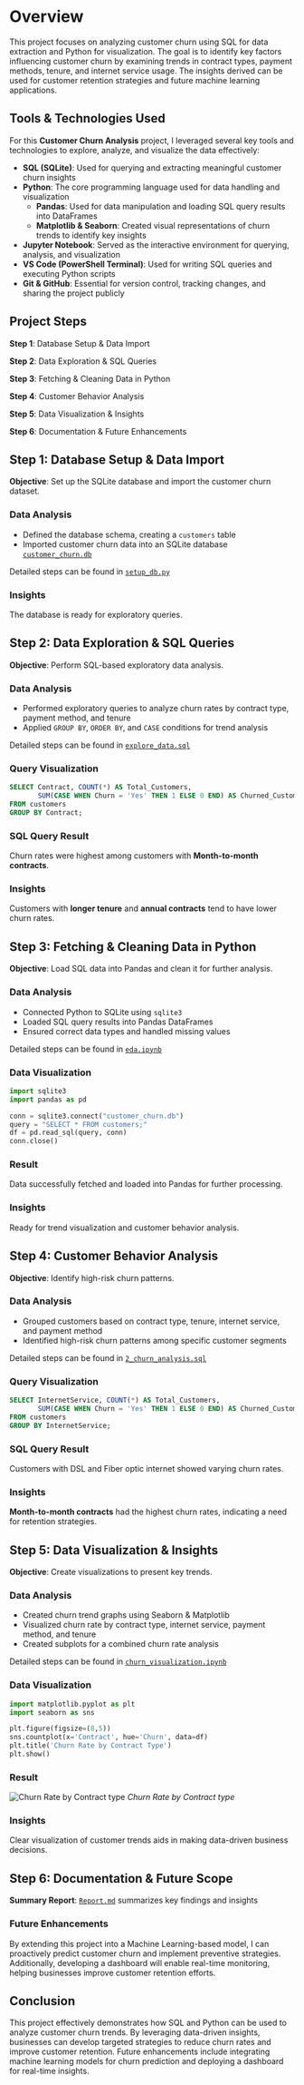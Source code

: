 # Overview
This project focuses on analyzing customer churn using SQL for data extraction and Python for visualization. The goal is to identify key factors influencing customer churn by examining trends in contract types, payment methods, tenure, and internet service usage. The insights derived can be used for customer retention strategies and future machine learning applications.

## Tools & Technologies Used
For this <b>Customer Churn Analysis</b> project, I leveraged several key tools and technologies to explore, analyze, and visualize the data effectively:
- <b>SQL (SQLite)</b>: Used for querying and extracting meaningful customer churn insights
- <b>Python</b>: The core programming language used for data handling and visualization
    - <b>Pandas</b>: Used for data manipulation and loading SQL query results into DataFrames
    - <b>Matplotlib & Seaborn</b>: Created visual representations of churn trends to identify key insights
- <b>Jupyter Notebook</b>: Served as the interactive environment for querying, analysis, and visualization
- <b>VS Code (PowerShell Terminal)</b>: Used for writing SQL queries and executing Python scripts
- <b>Git & GitHub</b>: Essential for version control, tracking changes, and sharing the project publicly

## Project Steps
<b>Step 1</b>: Database Setup & Data Import

<b>Step 2</b>: Data Exploration & SQL Queries

<b>Step 3</b>: Fetching & Cleaning Data in Python

<b>Step 4</b>: Customer Behavior Analysis

<b>Step 5</b>: Data Visualization & Insights

<b>Step 6</b>: Documentation & Future Enhancements

## Step 1: Database Setup & Data Import
<b>Objective</b>: Set up the SQLite database and import the customer churn dataset.
### Data Analysis
- Defined the database schema, creating a `customers` table
- Imported customer churn data into an SQLite database [`customer_churn.db`](Database/customer_churn.db)

Detailed steps can be found in [`setup_db.py`](Database/setup_db.py)

### Insights
The database is ready for exploratory queries.


## Step 2: Data Exploration & SQL Queries
<b>Objective</b>: Perform SQL-based exploratory data analysis.
### Data Analysis
- Performed exploratory queries to analyze churn rates by contract type, payment method, and tenure
- Applied `GROUP BY`, `ORDER BY`, and `CASE` conditions for trend analysis

Detailed steps can be found in [`explore_data.sql`](sql/explore_data.sql)

### Query Visualization
```sql
SELECT Contract, COUNT(*) AS Total_Customers, 
       SUM(CASE WHEN Churn = 'Yes' THEN 1 ELSE 0 END) AS Churned_Customers
FROM customers 
GROUP BY Contract;
```

### SQL Query Result
Churn rates were highest among customers with <b>Month-to-month contracts</b>.

### Insights
Customers with <b>longer tenure</b> and <b>annual contracts</b> tend to have lower churn rates.


## Step 3: Fetching & Cleaning Data in Python
<b>Objective</b>: Load SQL data into Pandas and clean it for further analysis.
### Data Analysis
- Connected Python to SQLite using `sqlite3`
- Loaded SQL query results into Pandas DataFrames
- Ensured correct data types and handled missing values

Detailed steps can be found in [`eda.ipynb`](Notebooks/eda.ipynb)

### Data Visualization
```python
import sqlite3
import pandas as pd

conn = sqlite3.connect("customer_churn.db")
query = "SELECT * FROM customers;"
df = pd.read_sql(query, conn)
conn.close()
```

### Result
Data successfully fetched and loaded into Pandas for further processing.

### Insights
Ready for trend visualization and customer behavior analysis.


## Step 4: Customer Behavior Analysis
<b>Objective</b>: Identify high-risk churn patterns.
### Data Analysis
- Grouped customers based on contract type, tenure, internet service, and payment method
- Identified high-risk churn patterns among specific customer segments

Detailed steps can be found in [`2_churn_analysis.sql`](sql/2_churn_analysis.sql)

### Query Visualization
```sql
SELECT InternetService, COUNT(*) AS Total_Customers,
       SUM(CASE WHEN Churn = 'Yes' THEN 1 ELSE 0 END) AS Churned_Customers
FROM customers 
GROUP BY InternetService;
```

### SQL Query Result
Customers with DSL and Fiber optic internet showed varying churn rates.

### Insights
<b>Month-to-month contracts</b> had the highest churn rates, indicating a need for retention strategies.


## Step 5: Data Visualization & Insights
<b>Objective</b>: Create visualizations to present key trends.
### Data Analysis
- Created churn trend graphs using Seaborn & Matplotlib
- Visualized churn rate by contract type, internet service, payment method, and tenure
- Created subplots for a combined churn rate analysis

Detailed steps can be found in [`churn_visualization.ipynb`](Notebooks/churn_visualization.ipynb)

### Data Visualization
```python
import matplotlib.pyplot as plt
import seaborn as sns

plt.figure(figsize=(8,5))
sns.countplot(x='Contract', hue='Churn', data=df)
plt.title('Churn Rate by Contract Type')
plt.show()
```

### Result
![Churn Rate by Contract type](Images/plot.png) 
*Churn Rate by Contract type*

### Insights
Clear visualization of customer trends aids in making data-driven business decisions.

## Step 6: Documentation & Future Scope
<b>Summary Report</b>: [`Report.md`](Reports/Report.md) summarizes key findings and insights

### Future Enhancements
By extending this project into a Machine Learning-based model, I can proactively predict customer churn and implement preventive strategies. Additionally, developing a dashboard will enable real-time monitoring, helping businesses improve customer retention efforts.


## Conclusion
This project effectively demonstrates how SQL and Python can be used to analyze customer churn trends. By leveraging data-driven insights, businesses can develop targeted strategies to reduce churn rates and improve customer retention. Future enhancements include integrating machine learning models for churn prediction and deploying a dashboard for real-time insights.
